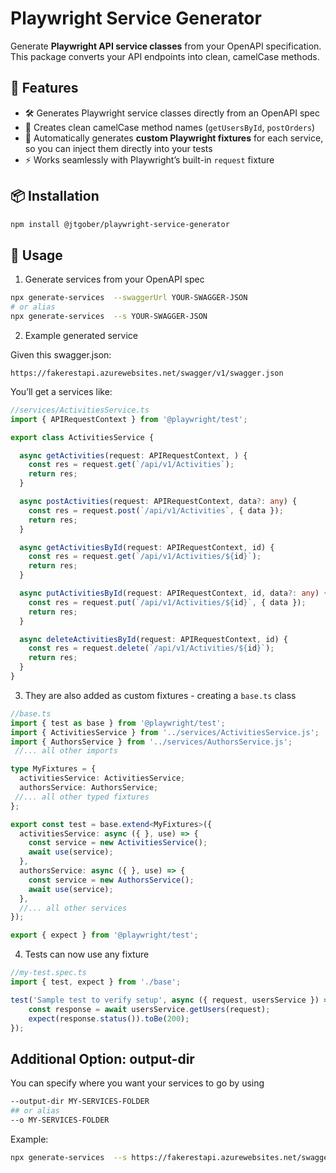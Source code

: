 # Playwright Service Generator

Generate **Playwright API service classes** from your OpenAPI specification.  
This package converts your API endpoints into clean, camelCase methods.

## 🚀 Features

- 🛠 Generates Playwright service classes directly from an OpenAPI spec  
- 🐫 Creates clean camelCase method names (`getUsersById`, `postOrders`)  
- 🧩 Automatically generates **custom Playwright fixtures** for each service, so you can inject them directly into your tests  
- ⚡ Works seamlessly with Playwright’s built-in `request` fixture 

## 📦 Installation

```bash
npm install @jtgober/playwright-service-generator
```
## 📖 Usage
1. Generate services from your OpenAPI spec

```bash
npx generate-services  --swaggerUrl YOUR-SWAGGER-JSON
# or alias
npx generate-services  --s YOUR-SWAGGER-JSON
```

2. Example generated service

Given this swagger.json: 

```
https://fakerestapi.azurewebsites.net/swagger/v1/swagger.json
```

You’ll get a services like:

```ts
//services/ActivitiesService.ts
import { APIRequestContext } from '@playwright/test';

export class ActivitiesService {

  async getActivities(request: APIRequestContext, ) {
    const res = request.get(`/api/v1/Activities`);
    return res;
  }

  async postActivities(request: APIRequestContext, data?: any) {
    const res = request.post(`/api/v1/Activities`, { data });
    return res;
  }

  async getActivitiesById(request: APIRequestContext, id) {
    const res = request.get(`/api/v1/Activities/${id}`);
    return res;
  }

  async putActivitiesById(request: APIRequestContext, id, data?: any) {
    const res = request.put(`/api/v1/Activities/${id}`, { data });
    return res;
  }

  async deleteActivitiesById(request: APIRequestContext, id) {
    const res = request.delete(`/api/v1/Activities/${id}`);
    return res;
  }
}
```

3. They are also added as custom fixtures - creating a `base.ts` class

```ts
//base.ts
import { test as base } from '@playwright/test';
import { ActivitiesService } from '../services/ActivitiesService.js';
import { AuthorsService } from '../services/AuthorsService.js';
 //... all other imports

type MyFixtures = {
  activitiesService: ActivitiesService;
  authorsService: AuthorsService;
 //... all other typed fixtures
};

export const test = base.extend<MyFixtures>({
  activitiesService: async ({ }, use) => {
    const service = new ActivitiesService();
    await use(service);
  },
  authorsService: async ({ }, use) => {
    const service = new AuthorsService();
    await use(service);
  },
  //... all other services
});

export { expect } from '@playwright/test';
```

4. Tests can now use any fixture

```ts
//my-test.spec.ts
import { test, expect } from './base';

test('Sample test to verify setup', async ({ request, usersService }) => {
    const response = await usersService.getUsers(request);
    expect(response.status()).toBe(200);
});

```

## Additional Option: output-dir

You can specify where you want your services to go by using
```bash
--output-dir MY-SERVICES-FOLDER
## or alias
--o MY-SERVICES-FOLDER
```

Example:
```bash
npx generate-services  --s https://fakerestapi.azurewebsites.net/swagger/v1/swagger.json --o new/folder/location
```
